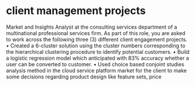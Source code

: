 # client management projects
Market and Insights Analyst at the consulting services department of a multinational professional services firm. As part of this role, you are asked to work across the following three (3) different client engagement projects. 
• Created a 6-cluster solution using the cluster numbers corresponding to the hierarchical clustering procedure to identify potential customers.
• Build a logistic regression model which anticipated with 83% accuracy whether a user can be converted to customer.
• Used choice based conjoint studies analysis method in the cloud service platform market for the client to make some decisions regarding product design like feature sets, price
